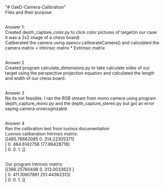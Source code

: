 "# OakD-Camera-Calibration" <br>
Files and their purpose<br><br>

Answer 1: <br>
Created depth_capture_color.py to click color pictures of target(in our case it was a 2x2 image of a chess board) <br>
Caliberated the camera using opencv.caliberateCamera() and calculated the camera matrix = Intrinsic matrix * Extrinsic matrix<br><br>

Answer 2<br>
Created program calculate_dimensions.py to take calculate sides of our target using the perspective projection equation and calculated the length and width of our chess board.<br><br>

Answer 3<br>
No its not feasible. I ran the RGB stream from mono camera using program depth_capture_mono.py and the depth_capture_stereo.py but got an error saying camera unrecognizable<br><br>


Answer 4 <br>
Ran the calibration test from luxinos documentation<br>
Luxinos caliberation Intrinsic matrix:<br>
[[485.76662085   0.         314.22305371]<br>
 [  0.         484.6142758  177.89428718]<br>
 [  0.           0.           1.        ]]<br><br>

Our program Intrinsic matrix:<br>
[[396.25760498   0.         313.0033623 ]<br>
 [  0.         411.10607861 251.44362313]<br>
 [  0.           0.           1.        ]]<br>


